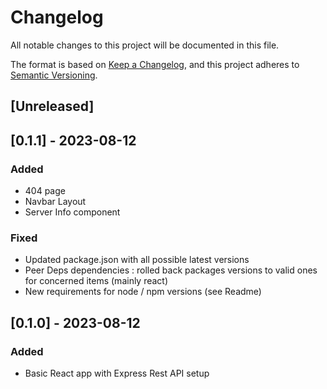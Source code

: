 # Changelog

All notable changes to this project will be documented in this file.

The format is based on [Keep a Changelog](https://keepachangelog.com/en/1.0.0/),
and this project adheres to [Semantic Versioning](https://semver.org/spec/v2.0.0.html).

## [Unreleased]

## [0.1.1] - 2023-08-12

### Added

- 404 page
- Navbar Layout
- Server Info component

### Fixed
- Updated package.json with all possible latest versions
- Peer Deps dependencies : rolled back packages versions to valid ones for concerned items (mainly react)
- New requirements for node / npm versions (see Readme)

## [0.1.0] - 2023-08-12

### Added

- Basic React app with Express Rest API setup